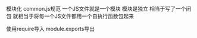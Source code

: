 模块化
common.js规范 
一个JS文件就是一个模块 模块是独立 相当于写了一个闭包 就相当于将每一个JS文件都用一个自执行函数包起来

使用require导入  module.exports导出
